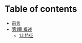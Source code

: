 # Table of contents

* [前言](README.md)
* [第1章 概述](topic\_1/README.md)
  * [1.1 特征](topic\_1/feature.md)
